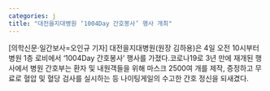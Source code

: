 ```yaml
---
categories: j
title: "대전을지대병원 ‘1004Day 간호봉사’ 행사 개최"
---
```

[의학신문·일간보사=오인규 기자] 대전을지대병원(원장 김하용)은 4일 오전 10시부터 병원 1층 로비에서 ‘1004Day 간호봉사’ 행사를 가졌다.코로나19로 3년 만에 재개된 행사에서 병원 간호부는 환자 및 내원객들을 위해 마스크 2500여 개를 제작, 증정하고 무료로 혈압 및 혈당 검사를 실시하는 등 나이팅게일의 수고한 간호 정신을 되새겼다.